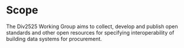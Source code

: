# Scope

The Div2525 Working Group aims to collect, develop and publish open standards and other open resources for specifying interoperability of building data systems for procurement.
